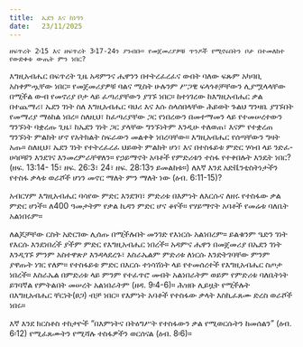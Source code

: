 ```yaml
---
title:  ኤደን እና ከነዓን
date:   23/11/2025
---
```


`ዘፍጥረት 2፡15 እና ዘፍጥረት 3፡17-24ን ያንብቡ። የመጀመሪያዎቹ ጥንዶች የሚኖሩበትን ቦታ በተመለከተ የውድቀቱ ውጤት ምን ነበር?`

እግዚአብሔር በፍጥረት ጊዜ አዳምንና ሔዋንን በተትረፈረፈና ውበት ባለው ፍጹም አካባቢ አስቀምጧቸው ነበር። የመጀመሪያዎቹ ባልና ሚስት ሁሉንም ሥጋዊ ፍላጎቶቻቸውን ሊያሟላላቸው በሚችል ውብ የመኖሪያ ቦታ ላይ ፈጣሪያቸውን ያገኙ ነበር። ከተነገረው ከእግዚአብሔር ቃል በተጨማሪ፣ ኤደን ገነት ስለ እግዚአብሔር ባህሪ እና እሱ ስላሰበላቸው ሕይወት ጉልህ ግንዛቤ ያገኙበት የመማሪያ ማዕከል ነበረ። ስለዚህ፣ ከፈጣሪያቸው ጋር የነበረውን በመተማመን ላይ የተመሠረተውን ግንኙነት ባቋረጡ ጊዜ፣ ከኤደን ገነት ጋር ያላቸው ግንኙነትም እንዲሁ ተለወጠ፣ እናም የተቋረጠ ግንኙነት ምልክት ሆኖ የአትክልት ስፍራውን መልቀቅ ነበረባቸው። እግዚአብሔር የሰጣቸውን ግዛት አጡ። ስለዚህ፣ ኤደን ገነት የተትረፈረፈ ህይወት ምልክት ሆነ፣ እና በተስፋይቱ ምድር ሃሳብ ላይ ንድፈ-ሀሳቦቹን እንደገና እንመረምራቸዋለን። የኃይማኖት አባቶች የምድሪቱን ተስፋ የተቀበሉት እንዴት ነበር? (ዘፍ. 13:14- 15፣ ዘፍ. 26:3፣ 24፣ ዘፍ. 28:13ን ይመልከቱ።) ለእኛ እንደ አድቬንቲስትነታችን የተስፋ ቃላቱ ወራሾች ሆነን መኖር ማለት ምን ማለት ነው (ዕብ. 6:11-15)?

አብርሃም እግዚአብሔር ባሳየው ምድር እንደገባ፣ ምድሪቱ በእምነት ለእርሱና ለዘሩ የተስፋው ቃል ምድር ሆነች። ለ400 ዓመታትም የቃል ኪዳን ምድር ሆና ቆየች። የሃይማኖት አባቶች የመሬቱ ባለቤት አልነበሩም።

ለልጆቻቸው ርስት አድርገው ሊሰጡ በሚችሉበት መንገድ የእነርሱ አልነበረም። ይልቁንም ዔድን ገነት የእርሱ እንደነበረች ያችም ምድር የእግዚአብሔር ነበረች። አዳምና ሔዋን በመጀመሪያ በኤደን ገነት እንዲገኙ ምንም አስተዋጽዖ እንዳላደረጉ፣ እስራኤልም ምድሪቱ ለነርሱ እንድትገባቸው ምንም ያዋጡት ነገር የለም። የተስፋይቱ ምድር በእርሱ ተነሳሽነት ላይ የተመሰረተች የእግዚአብሔር ስጦታ ነበረች። እስራኤል በምድሪቱ ላይ ምንም የተፈጥሮ መብት አልነበራትም ወይም የምድሪቱ ባለቤትነት ይገባኛል የምትልበት መሠረት አልነበራትም (ዘዳ. 9፡4-6)። ሕዝቡ ሊይዟት የሚችሉት በእግዚአብሔር ቸርነት(ፀጋ) ብቻ ነበር። የእምነት አባቶች የተስፋው ቃላት እስኪፈጸሙ ድረስ ወራሾች ነበሩ።

እኛ እንደ ክርስቶስ ተከታዮች “በእምነትና በትዕግሥት የተስፋውን ቃል የሚወርሱትን ከመሰልን” (ዕብ. 6፡12) የሚፈጸሙትን የሚሻሉ ተስፋዎችን ወርሰናል (ዕብ. 8፡6)።